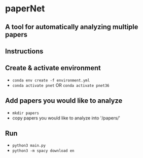 # paperNet
## A tool for automatically analyzing multiple papers

## Instructions

## Create & activate environment
* `conda env create -f environment.yml`
* `conda activate pnet` OR `conda activate pnet36`

## Add papers you would like to analyze
* `mkdir papers`
* copy papers you would like to analyze into '/papers/'

## Run
* ```python3 main.py```
* ```python3 -m spacy download en```
